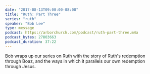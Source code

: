 ```yaml
---
date: "2017-08-13T09:00:00-08:00"
title: "Ruth: Part Three"
series: "ruth"
speaker: "Bob Lee"
type: message
podcast: https://arborchurch.com/podcast/ruth-part-three.m4a
podcast_bytes: 27803663
podcast_duration: 37:22
---
```


Bob wraps up our series on Ruth with the story of Ruth's redemption through Boaz, and the ways in which it parallels our own redemption through Jesus. 
